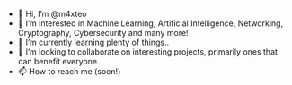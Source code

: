 - 👋 Hi, I’m @m4xteo
- 👀 I’m interested in Machine Learning, Artificial Intelligence, Networking, Cryptography, Cybersecurity and many more!
- 🌱 I’m currently learning plenty of things..
- 💞️ I’m looking to collaborate on interesting projects, primarily ones that can benefit everyone.
- 📫 How to reach me (soon!)

<!---
m4xteo/m4xteo is a ✨ special ✨ repository because its `README.md` (this file) appears on your GitHub profile.
You can click the Preview link to take a look at your changes.
--->

